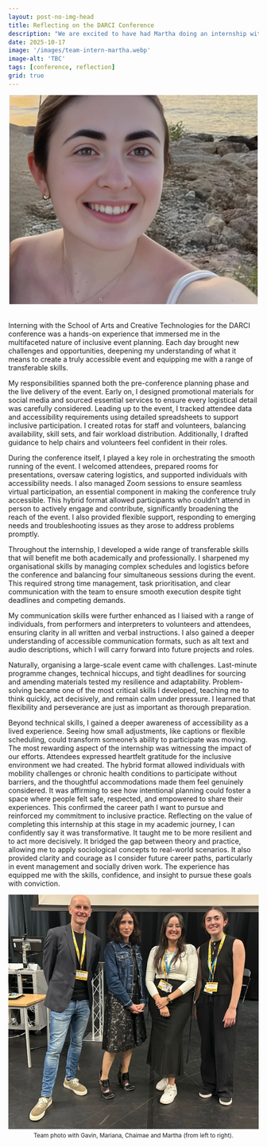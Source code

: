 ```yaml
---
layout: post-no-img-head
title: Reflecting on the DARCI Conference
description: "We are excited to have had Martha doing an internship with us. In this post she sums up her experience on working on the DARCI Conference."
date: 2025-10-17
image: '/images/team-intern-martha.webp'
image-alt: 'TBC'
tags: [conference, reflection]
grid: true
---
```


<center><img src="/images/team-intern-martha-cropped.webp" alt="Headshot of Martha."  width="500"></center><br>

Interning with the School of Arts and Creative Technologies for the DARCI conference was a hands-on experience that immersed me in the multifaceted nature of inclusive event planning. Each day brought new challenges and opportunities, deepening my understanding of what it means to create a truly accessible event and equipping me with a range of transferable skills.

My responsibilities spanned both the pre-conference planning phase and the live delivery of the event. Early on, I designed promotional materials for social media and sourced essential services to ensure every logistical detail was carefully considered. Leading up to the event, I tracked attendee data and accessibility requirements using detailed spreadsheets to support inclusive participation. I created rotas for staff and volunteers, balancing availability, skill sets, and fair workload distribution. Additionally, I drafted guidance to help chairs and volunteers feel confident in their roles.

During the conference itself, I played a key role in orchestrating the smooth running of the event. I welcomed attendees, prepared rooms for presentations, oversaw catering logistics, and supported individuals with accessibility needs. I also managed Zoom sessions to ensure seamless virtual participation, an essential component in making the conference truly accessible. This hybrid format allowed participants who couldn’t attend in person to actively engage and contribute, significantly broadening the reach of the event. I also provided flexible support, responding to emerging needs and troubleshooting issues as they arose to address problems promptly.

Throughout the internship, I developed a wide range of transferable skills that will benefit me both academically and professionally. I sharpened my organisational skills by managing complex schedules and logistics before the conference and balancing four simultaneous sessions during the event. This required strong time management, task prioritisation, and clear communication with the team to ensure smooth execution despite tight deadlines and competing demands.

My communication skills were further enhanced as I liaised with a range of individuals, from performers and interpreters to volunteers and attendees, ensuring clarity in all written and verbal instructions. I also gained a deeper understanding of accessible communication formats, such as alt text and audio descriptions, which I will carry forward into future projects and roles.

Naturally, organising a large-scale event came with challenges. Last-minute programme changes, technical hiccups, and tight deadlines for sourcing and amending materials tested my resilience and adaptability. Problem-solving became one of the most critical skills I developed, teaching me to think quickly, act decisively, and remain calm under pressure. I learned that flexibility and perseverance are just as important as thorough preparation.
 
Beyond technical skills, I gained a deeper awareness of accessibility as a lived experience. Seeing how small adjustments, like captions or flexible scheduling, could transform someone’s ability to participate was moving. The most rewarding aspect of the internship was witnessing the impact of our efforts. Attendees expressed heartfelt gratitude for the inclusive environment we had created. The hybrid format allowed individuals with mobility challenges or chronic health conditions to participate without barriers, and the thoughtful accommodations made them feel genuinely considered. It was affirming to see how intentional planning could foster a space where people felt safe, respected, and empowered to share their experiences. This confirmed the career path I want to pursue and reinforced my commitment to inclusive practice.
Reflecting on the value of completing this internship at this stage in my academic journey, I can confidently say it was transformative. It taught me to be more resilient and to act more decisively. It bridged the gap between theory and practice, allowing me to apply sociological concepts to real-world scenarios. It also provided clarity and courage as I consider future career paths, particularly in event management and socially driven work. The experience has equipped me with the skills, confidence, and insight to pursue these goals with conviction.

<center><img src="/images/2025-10-17-marthas-internship-experience-team.webp" alt="Team photo"  width="700"><br><small>Team photo with Gavin, Mariana, Chaimae and Martha (from left to right).</small></center><br>